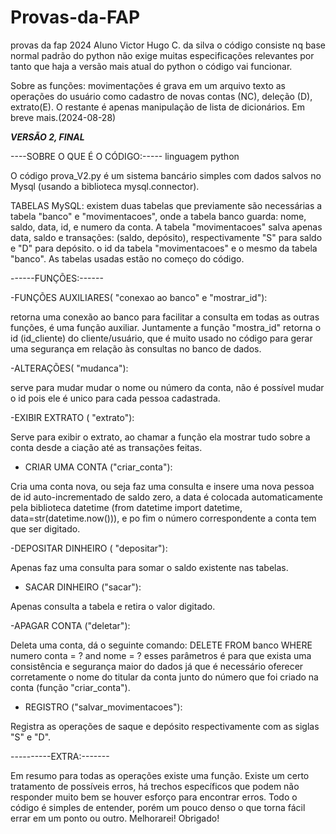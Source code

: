 # Provas-da-FAP
provas da fap 2024 Aluno Victor Hugo C. da silva
o código consiste nq base normal padrão do python não exige muitas especificações
relevantes por tanto que haja a versão mais atual do python o código vai funcionar.

Sobre as funções:
movimentações é grava em um arquivo texto as operações do usuário como cadastro de novas contas (NC),
deleção (D), extrato(E). O restante é apenas manipulação de lista de dicionários. Em breve mais.(2024-08-28)


***VERSÃO 2, FINAL***


----SOBRE  O QUE É O CÓDIGO:-----
linguagem python

O código prova_V2.py é um sistema bancário simples com dados
salvos no Mysql (usando a biblioteca mysql.connector). 

TABELAS MySQL:
existem duas tabelas que previamente são necessárias a tabela "banco"
e "movimentacoes", onde a tabela banco guarda:  nome, saldo,
data, id, e numero da  conta. A tabela "movimentacoes" salva apenas
data, saldo e transações: (saldo, depósito), respectivamente "S" para
saldo e "D" para depósito. o id da tabela "movimentacoes" e o mesmo 
da tabela "banco". As tabelas usadas estão no começo do código.

------FUNÇÕES:------

 -FUNÇÕES AUXILIARES( "conexao ao banco" e "mostrar_id"):

retorna uma conexão ao banco para facilitar a consulta em todas 
as outras funções, é uma função auxiliar. Juntamente a função "mostra_id"
retorna o id (id_cliente) do cliente/usuário, que é muito usado no código
para gerar uma segurança em relação às consultas no banco de dados.

 -ALTERAÇÕES( "mudanca"):

serve para mudar mudar o nome ou número da conta, não
é possível mudar o id pois ele é unico para cada pessoa cadastrada.

-EXIBIR EXTRATO  ( "extrato"):

Serve para exibir o extrato, ao chamar a função ela mostrar tudo sobre
a conta desde a ciação até as transações feitas.

- CRIAR UMA CONTA ("criar_conta"):

Cria uma conta nova, ou seja faz uma consulta e insere uma nova
pessoa de id auto-incrementado  de saldo zero, a data é colocada
automaticamente pela biblioteca datetime (from datetime import 
datetime, data=str(datetime.now())), e po fim o número correspondente
a conta tem que ser digitado.

-DEPOSITAR DINHEIRO ( "depositar"):

Apenas faz uma consulta para somar o saldo existente nas tabelas.

- SACAR DINHEIRO ("sacar"):

Apenas consulta a tabela e retira o valor digitado.

 -APAGAR CONTA ("deletar"):

Deleta uma conta, dá o seguinte comando:
DELETE FROM banco WHERE numero conta = ? and nome = ?
esses parâmetros é para que exista uma consistência e segurança 
maior do dados já que é necessário oferecer corretamente o nome
do titular da conta junto do número que foi criado na conta (função 
"criar_conta").

 - REGISTRO ("salvar_movimentacoes"):

Registra as operações de saque e depósito respectivamente com
as siglas "S" e "D".


----------EXTRA:-------

Em resumo para todas as operações existe uma função. 
Existe um certo tratamento de possíveis erros, há trechos 
específicos que podem não responder muito bem se houver 
esforço para encontrar erros. Todo o código é simples de entender,
porém um pouco denso o que torna fácil errar em um ponto ou outro.
Melhorarei! Obrigado!





